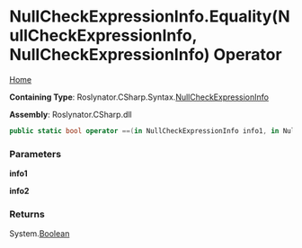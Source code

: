 <a name="_top"></a>

# NullCheckExpressionInfo\.Equality\(NullCheckExpressionInfo, NullCheckExpressionInfo\) Operator

[Home](../../../../../README.md#_top)

**Containing Type**: Roslynator\.CSharp\.Syntax\.[NullCheckExpressionInfo](../README.md#_top)

**Assembly**: Roslynator\.CSharp\.dll

```csharp
public static bool operator ==(in NullCheckExpressionInfo info1, in NullCheckExpressionInfo info2)
```

### Parameters

**info1**

**info2**

### Returns

System\.[Boolean](https://docs.microsoft.com/en-us/dotnet/api/system.boolean)

